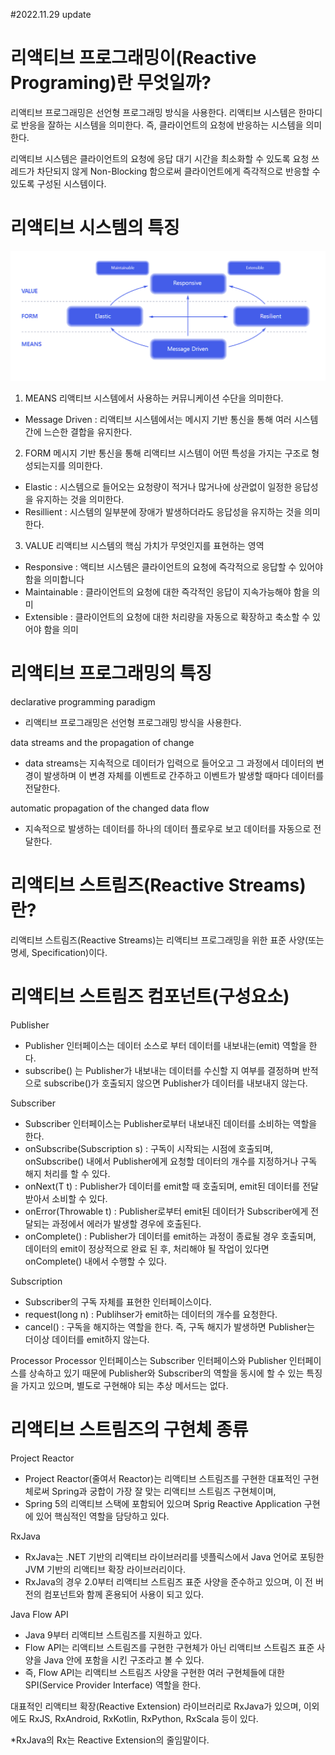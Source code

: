 #2022.11.29 update

# 리액티브 프로그래밍이(Reactive Programing)란 무엇일까?
리액티브 프로그래밍은 선언형 프로그래밍 방식을 사용한다.
리액티브 시스템은 한마디로 반응을 잘하는 시스템을 의미한다.
즉, 클라이언트의 요청에 반응하는 시스템을 의미한다.

리액티브 시스템은 클라이언트의 요청에 응답 대기 시간을 최소화할 수 있도록 요청 쓰레드가 차단되지 않게 Non-Blocking 함으로써
클라이언트에게 즉각적으로 반응할 수 있도록 구성된 시스템이다.


# 리액티브 시스템의 특징 

![img.png](../images/리액티브프로그래밍/img.png)

1. MEANS
리액티브 시스템에서 사용하는 커뮤니케이션 수단을 의미한다.
- Message Driven : 리액티브 시스템에서는 메시지 기반 통신을 통해 여러 시스템 간에 느슨한 결합을 유지한다.

2. FORM 
메시지 기반 통신을 통해 리액티브 시스템이 어떤 특성을 가지는 구조로 형성되는지를 의미한다.
- Elastic : 시스템으로 들어오는 요청량이 적거나 많거나에 상관없이 일정한 응답성을 유지하는 것을 의미한다.
- Resillient : 시스템의 일부분에 장애가 발생하더라도 응답성을 유지하는 것을 의미한다.

3. VALUE 
리액티브 시스템의 핵심 가치가 무엇인지를 표현하는 영역
- Responsive : 액티브 시스템은 클라이언트의 요청에 즉각적으로 응답할 수 있어야 함을 의미합니다
- Maintainable : 클라이언트의 요청에 대한 즉각적인 응답이 지속가능해야 함을 의미
- Extensible : 클라이언트의 요청에 대한 처리량을 자동으로 확장하고 축소할 수 있어야 함을 의미

# 리액티브 프로그래밍의 특징

declarative programming paradigm
- 리액티브 프로그래밍은 선언형 프로그래밍 방식을 사용한다.

data streams and the propagation of change
- data streams는 지속적으로 데이터가 입력으로 들어오고 그 과정에서 데이터의 변경이 발생하며 이 변경 자체를 이벤트로 간주하고 이벤트가 발생할 때마다 데이터를 전달한다.

automatic propagation of the changed data flow
- 지속적으로 발생하는 데이터를 하나의 데이터 플로우로 보고 데이터를 자동으로 전달한다.

# 리액티브 스트림즈(Reactive Streams)란?
리액티브 스트림즈(Reactive Streams)는 리액티브 프로그래밍을 위한 표준 사양(또는 명세, Specification)이다.

# 리액티브 스트림즈 컴포넌트(구성요소)
Publisher
- Publisher 인터페이스는 데이터 소스로 부터 데이터를 내보내는(emit) 역할을 한다.
- subscribe() 는 Publisher가 내보내는 데이터를 수신할 지 여부를 결정하며 반적으로 subscribe()가 호출되지 않으면 Publisher가 데이터를 내보내지 않는다.

Subscriber
- Subscriber 인터페이스는 Publisher로부터 내보내진 데이터를 소비하는 역할을 한다.
- onSubscribe(Subscription s) : 구독이 시작되는 시점에 호출되며, onSubscribe() 내에서 Publisher에게 요청할 데이터의 개수를 지정하거나 구독 해지 처리를 할 수 있다.
- onNext(T t) : Publisher가 데이터를 emit할 때 호출되며, emit된 데이터를 전달 받아서 소비할 수 있다.
- onError(Throwable t) : Publisher로부터 emit된 데이터가 Subscriber에게 전달되는 과정에서 에러가 발생할 경우에 호출된다.
- onComplete() : Publisher가 데이터를 emit하는 과정이 종료될 경우 호출되며, 데이터의 emit이 정상적으로 완료 된 후, 처리해야 될 작업이 있다면 onComplete() 내에서 수행할 수 있다.

Subscription
- Subscriber의 구독 자체를 표현한 인터페이스이다.
- request(long n) : Publihser가 emit하는 데이터의 개수를 요청한다.
- cancel() : 구독을 해지하는 역할을 한다. 즉, 구독 해지가 발생하면 Publisher는 더이상 데이터를 emit하지 않는다.

Processor
Processor 인터페이스는 Subscriber 인터페이스와 Publisher 인터페이스를 상속하고 있기 때문에 Publisher와 Subscriber의 역할을 동시에 할 수 있는 특징을 가지고 있으며, 별도로 구현해야 되는 추상 메서드는 없다.

# 리액티브 스트림즈의 구현체 종류
Project Reactor
- Project Reactor(줄여서 Reactor)는 리액티브 스트림즈를 구현한 대표적인 구현체로써 Spring과 궁합이 가장 잘 맞는 리액티브 스트림즈 구현체이며, 
- Spring 5의 리액티브 스택에 포함되어 있으며 Sprig Reactive Application 구현에 있어 핵심적인 역할을 담당하고 있다.

RxJava
- RxJava는 .NET 기반의 리액티브 라이브러리를 넷플릭스에서 Java 언어로 포팅한 JVM 기반의 리액티브 확장 라이브러리이다.
- RxJava의 경우 2.0부터 리액티브 스트림즈 표준 사양을 준수하고 있으며, 이 전 버전의 컴포넌트와 함께 혼용되어 사용이 되고 있다.

Java Flow API
- Java 9부터 리액티브 스트림즈를 지원하고 있다.
- Flow API는 리액티브 스트림즈를 구현한 구현체가 아닌 리액티브 스트림즈 표준 사양을 Java 안에 포함을 시킨 구조라고 볼 수 있다.
- 즉, Flow API는 리액티브 스트림즈 사양을 구현한 여러 구현체들에 대한 SPI(Service Provider Interface) 역할을 한다.

대표적인 리액티브 확장(Reactive Extension) 라이브러리로 RxJava가 있으며, 이외에도 RxJS, RxAndroid, RxKotlin, RxPython, RxScala 등이 있다.

*RxJava의 Rx는 Reactive Extension의 줄임말이다.